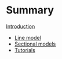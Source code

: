 # Summary

[Introduction](./introduction.md)

- [Line model](./theory/line_model/line_model_intro.md)
- [Sectional models](./theory/sectional_models/sectional_models_intro.md)
- [Tutorials](./tutorials.md)
